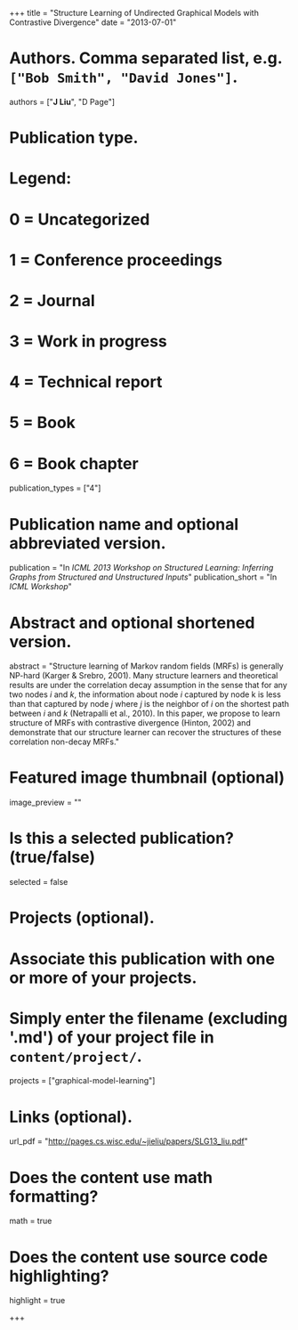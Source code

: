 +++
title = "Structure Learning of Undirected Graphical Models with Contrastive Divergence"
date = "2013-07-01"

# Authors. Comma separated list, e.g. `["Bob Smith", "David Jones"]`.
authors = ["__J Liu__", "D Page"]

# Publication type.
# Legend:
# 0 = Uncategorized
# 1 = Conference proceedings
# 2 = Journal
# 3 = Work in progress
# 4 = Technical report
# 5 = Book
# 6 = Book chapter
publication_types = ["4"]

# Publication name and optional abbreviated version.
publication = "In *ICML 2013 Workshop on Structured Learning: Inferring Graphs from Structured and Unstructured Inputs*"
publication_short = "In *ICML Workshop*"

# Abstract and optional shortened version.
abstract = "Structure learning of Markov random fields (MRFs) is generally NP-hard (Karger & Srebro, 2001). Many structure learners and theoretical results are under the correlation decay assumption in the sense that for any two nodes $i$ and $k$, the information about node $i$ captured by node k is less than that captured by node $j$ where $j$ is the neighbor of $i$ on the shortest path between $i$ and $k$ (Netrapalli et al., 2010). In this paper, we propose to learn structure of MRFs with contrastive divergence (Hinton, 2002) and demonstrate that our structure learner can recover the structures of these correlation non-decay MRFs."

# Featured image thumbnail (optional)
image_preview = ""

# Is this a selected publication? (true/false)
selected = false

# Projects (optional).
#   Associate this publication with one or more of your projects.
#   Simply enter the filename (excluding '.md') of your project file in `content/project/`.
projects = ["graphical-model-learning"]

# Links (optional).
url_pdf = "http://pages.cs.wisc.edu/~jieliu/papers/SLG13_liu.pdf"

# Does the content use math formatting?
math = true

# Does the content use source code highlighting?
highlight = true

+++

